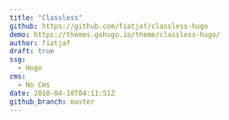 ```yaml
---
title: "Classless"
github: https://github.com/fiatjaf/classless-hugo
demo: https://themes.gohugo.io/theme/classless-hugo/
author: fiatjaf
draft: true
ssg:
  - Hugo
cms:
  - No Cms
date: 2018-04-10T04:11:51Z
github_branch: master
---
```


